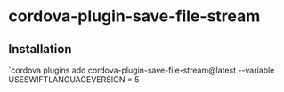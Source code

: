 # cordova-plugin-save-file-stream
 
## Installation

`cordova plugins add cordova-plugin-save-file-stream@latest --variable USESWIFTLANGUAGEVERSION = 5